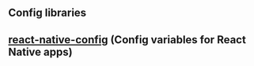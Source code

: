 ## Config libraries

## [react-native-config](./react-native-config/README.md) (Config variables for React Native apps)
